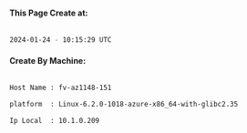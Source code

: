 
   
#### This Page Create at:

```bash

2024-01-24 - 10:15:29 UTC

```

#### Create By Machine:

```bash

Host Name : fv-az1148-151

platform  : Linux-6.2.0-1018-azure-x86_64-with-glibc2.35

Ip Local  : 10.1.0.209

```

